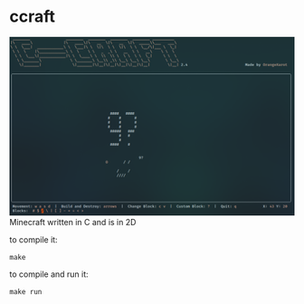 # ccraft

![](preview.png)
Minecraft written in C and is in 2D

to compile it:
```
make
```

to compile and run it:

```
make run
```
